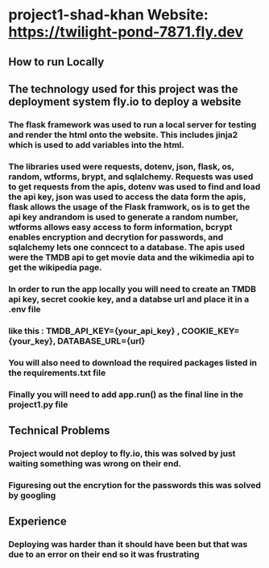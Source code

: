 # project1-shad-khan Website: https://twilight-pond-7871.fly.dev
## How to run Locally
## The technology used for this project was the deployment system fly.io to deploy a website
### The flask framework was used to run a local server for testing and render the html onto the website. This includes jinja2 which is used to add variables into the html.
### The libraries used were requests, dotenv, json, flask, os, random, wtforms, brypt, and sqlalchemy. Requests was used to get requests from the apis, dotenv was used to find and load the api key, json was used to access the data form the apis, flask allows the usage of the Flask framwork, os is to get the api key andrandom is used to generate a random number, wtforms allows easy access to form information, bcrypt enables encryption and decrytion for passwords, and sqlalchemy lets one conncect to a database. The apis used were the TMDB api to get movie data and the wikimedia api to get the wikipedia page.
### In order to run the app locally you will need to create an TMDB api key, secret cookie key, and a databse url and place it in a .env file 
### like this : TMDB_API_KEY={your_api_key} , COOKIE_KEY={your_key}, DATABASE_URL={url}
### You will also need to download the required packages listed in the requirements.txt file
### Finally you will need to add app.run() as the final line in the project1.py file

## Technical Problems
### Project would not deploy to fly.io, this was solved by just waiting something was wrong on their end.
### Figuresing out the encrytion for the passwords this was solved by googling
## Experience
### Deploying was harder than it should have been but that was due to an error on their end so it was frustrating